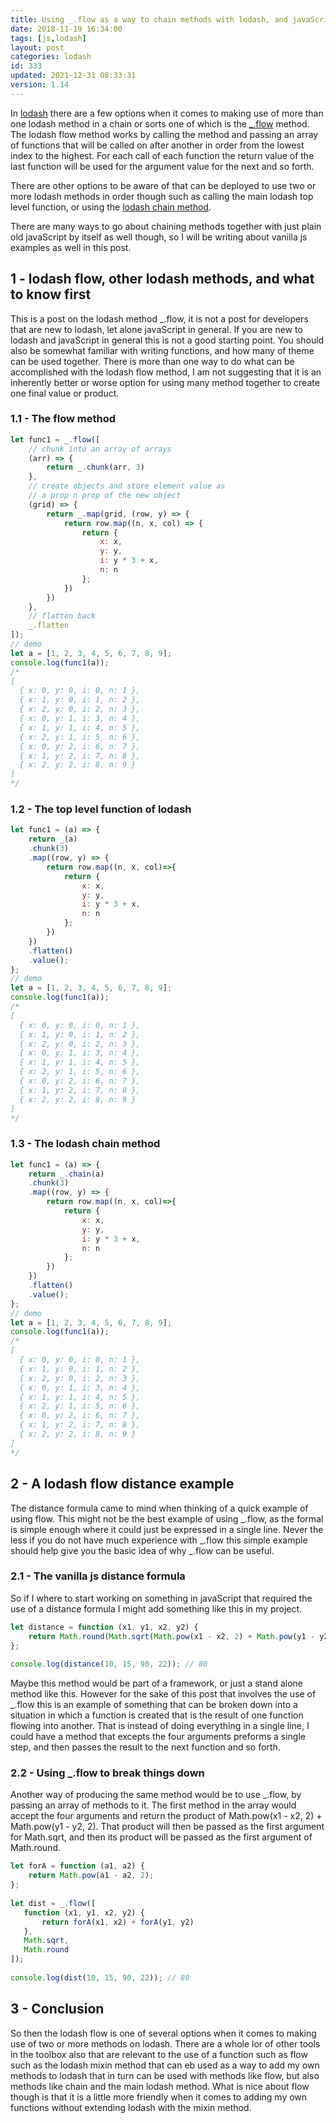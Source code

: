 ```yaml
---
title: Using _.flow as a way to chain methods with lodash, and javaScript
date: 2018-11-19 16:34:00
tags: [js,lodash]
layout: post
categories: lodash
id: 333
updated: 2021-12-31 08:33:31
version: 1.14
---
```


In [lodash](https://lodash.com/) there are a few options when  it comes to making use of more than one lodash method in a chain or sorts one of which is the [\_.flow](https://lodash.com/docs/4.17.4#flow) method. The lodash flow method works by calling the method and passing an array of functions that will be called on after another in order from the lowest index to the highest. For each call of each function the return value of the last function will be used for the argument value for the next and so forth.

There are other options to be aware of that can be deployed to use two or more lodash methods in order though such as calling the main lodash top level function, or using the [lodash chain method](/2018/11/11/lodash_chain/).

There are many ways to go about chaining methods together with just plain old javaScript by itself as well though, so I will be writing about vanilla js examples as well in this post. 

<!-- more -->

## 1 - lodash flow, other lodash methods, and what to know first

This is a post on the lodash method \_.flow, it is not a post for developers that are new to lodash, let alone javaScript in general. If you are new to lodash and javaScript in general this is not a good starting point. You should also be somewhat familiar with writing functions, and how many of theme can be used together. There is more than one way to do what can be accomplished with the lodash flow method, I am not suggesting that it is an inherently better or worse option for using many method together to create one final value or product.

### 1.1 - The flow method

```js
let func1 = _.flow([
    // chunk into an array of arrays
    (arr) => {
        return _.chunk(arr, 3)
    },
    // create objects and store element value as
    // a prop n prop of the new object
    (grid) => {
        return _.map(grid, (row, y) => {
            return row.map((n, x, col) => {
                return {
                    x: x,
                    y: y,
                    i: y * 3 + x,
                    n: n
                };
            })
        })
    },
    // flatten back
    _.flatten
]);
// demo
let a = [1, 2, 3, 4, 5, 6, 7, 8, 9];
console.log(func1(a));
/*
[ 
  { x: 0, y: 0, i: 0, n: 1 },
  { x: 1, y: 0, i: 1, n: 2 },
  { x: 2, y: 0, i: 2, n: 3 },
  { x: 0, y: 1, i: 3, n: 4 },
  { x: 1, y: 1, i: 4, n: 5 },
  { x: 2, y: 1, i: 5, n: 6 },
  { x: 0, y: 2, i: 6, n: 7 },
  { x: 1, y: 2, i: 7, n: 8 },
  { x: 2, y: 2, i: 8, n: 9 }
]
*/
```

### 1.2 - The top level function of lodash

```js
let func1 = (a) => {
    return _(a)
    .chunk(3)
    .map((row, y) => {
        return row.map((n, x, col)=>{
            return {
                x: x,
                y: y,
                i: y * 3 + x,
                n: n
            };
        })
    })
    .flatten()
    .value();
};
// demo
let a = [1, 2, 3, 4, 5, 6, 7, 8, 9];
console.log(func1(a));
/*
[ 
  { x: 0, y: 0, i: 0, n: 1 },
  { x: 1, y: 0, i: 1, n: 2 },
  { x: 2, y: 0, i: 2, n: 3 },
  { x: 0, y: 1, i: 3, n: 4 },
  { x: 1, y: 1, i: 4, n: 5 },
  { x: 2, y: 1, i: 5, n: 6 },
  { x: 0, y: 2, i: 6, n: 7 },
  { x: 1, y: 2, i: 7, n: 8 },
  { x: 2, y: 2, i: 8, n: 9 }
]
*/
```

### 1.3 - The lodash chain method

```js
let func1 = (a) => {
    return _.chain(a)
    .chunk(3)
    .map((row, y) => {
        return row.map((n, x, col)=>{
            return {
                x: x,
                y: y,
                i: y * 3 + x,
                n: n
            };
        })
    })
    .flatten()
    .value();
};
// demo
let a = [1, 2, 3, 4, 5, 6, 7, 8, 9];
console.log(func1(a));
/*
[ 
  { x: 0, y: 0, i: 0, n: 1 },
  { x: 1, y: 0, i: 1, n: 2 },
  { x: 2, y: 0, i: 2, n: 3 },
  { x: 0, y: 1, i: 3, n: 4 },
  { x: 1, y: 1, i: 4, n: 5 },
  { x: 2, y: 1, i: 5, n: 6 },
  { x: 0, y: 2, i: 6, n: 7 },
  { x: 1, y: 2, i: 7, n: 8 },
  { x: 2, y: 2, i: 8, n: 9 }
]
*/
```

## 2 - A lodash flow distance example

The distance formula came to mind when thinking of a quick example of using flow. This might not be the best example of using \_.flow, as the formal is simple enough where it could just be expressed in a single line. Never the less if you do not have much experience with \_.flow this simple example should help give you the basic idea of why \_.flow can be useful.

### 2.1 - The vanilla js distance formula

So if I where to start working on something in javaScript that required the use of a distance formula I might add something like this in my project.

```js
let distance = function (x1, y1, x2, y2) {
    return Math.round(Math.sqrt(Math.pow(x1 - x2, 2) + Math.pow(y1 - y2, 2)));
};
 
console.log(distance(10, 15, 90, 22)); // 80
```

Maybe this method would be part of a framework, or just a stand alone method like this. However for the sake of this post that involves the use of \_.flow this is an example of something that can be broken down into a situation in which a function is created that is the result of one function flowing into another. That is instead of doing everything in a single line, I could have a method that excepts the four arguments preforms a single step, and then passes the result to the next function and so forth.

### 2.2 - Using \_.flow to break things down

Another way of producing the same method would be to use \_.flow, by passing an array of methods to it. The first method in the array would accept the four arguments and return the product of Math.pow(x1 - x2, 2) + Math.pow(y1 - y2, 2). That product will then be passed as the first argument for Math.sqrt, and then its product will be passed as the first argument of Math.round.

```js
let forA = function (a1, a2) {
    return Math.pow(a1 - a2, 2);
};
 
let dist = _.flow([
   function (x1, y1, x2, y2) {
       return forA(x1, x2) + forA(y1, y2)
   },
   Math.sqrt,
   Math.round
]);
 
console.log(dist(10, 15, 90, 22)); // 80
```

## 3 - Conclusion

So then the lodash flow is one of several options when it comes to making use of two or more methods on lodash. There are a whole lor of other tools in the toolbox also that are relevant to the use of a function such as flow such as the lodash mixin method that can eb used as a way to add my own methods to lodash that in turn can be used with methods like flow, but also methods like chain and the main lodash method. What is nice about flow though is that it is a little more friendly when it comes to adding my own functions without extending lodash with the mixin method.